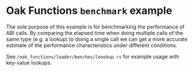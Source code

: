 # Oak Functions `benchmark` example

The sole purpose of this example is for benchmarking the performance of ABI
calls. By comparing the elapsed time when doing multiple calls of the same type
(e.g. a lookup) to doing a single call we can get a more accurate estimate of
the performance characteristics under different conditions.

See `/oak_functions/loader/benches/loookup.rs` for example usage with key-value
lookups.
